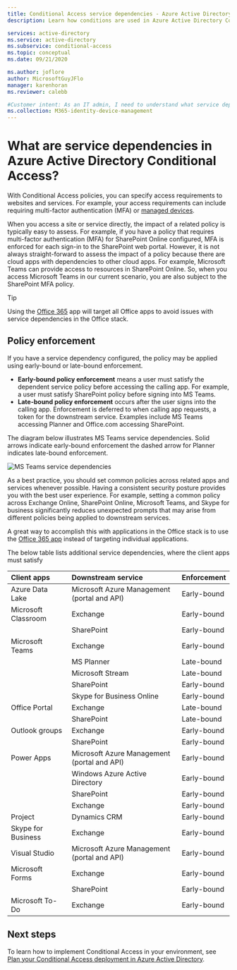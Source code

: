 ```yaml
---
title: Conditional Access service dependencies - Azure Active Directory 
description: Learn how conditions are used in Azure Active Directory Conditional Access to trigger a policy.

services: active-directory
ms.service: active-directory
ms.subservice: conditional-access
ms.topic: conceptual
ms.date: 09/21/2020

ms.author: joflore
author: MicrosoftGuyJFlo
manager: karenhoran
ms.reviewer: calebb

#Customer intent: As an IT admin, I need to understand what service dependencies are in Conditional Access so that I can assess how policies are applied
ms.collection: M365-identity-device-management
---
```

# What are service dependencies in Azure Active Directory Conditional Access? 

With Conditional Access policies, you can specify access requirements to websites and services. For example, your access requirements can include requiring multi-factor authentication (MFA) or [managed devices](require-managed-devices.md). 

When you access a site or service directly, the impact of a related policy is typically easy to assess. For example, if you have a policy that requires multi-factor authentication (MFA) for SharePoint Online configured, MFA is enforced for each sign-in to the SharePoint web portal. However, it is not always straight-forward to assess the impact of a policy because there are cloud apps with dependencies to other cloud apps. For example, Microsoft Teams can provide access to resources in SharePoint Online. So, when you access Microsoft Teams in our current scenario, you are also subject to the SharePoint MFA policy. 

> [!TIP]
> Using the [Office 365](concept-conditional-access-cloud-apps.md#office-365) app will target all Office apps to avoid issues with service dependencies in the Office stack.

## Policy enforcement 

If you have a service dependency configured, the policy may be applied using early-bound or late-bound enforcement. 

- **Early-bound policy enforcement** means a user must satisfy the dependent service policy before accessing the calling app. For example, a user must satisfy SharePoint policy before signing into MS Teams. 
- **Late-bound policy enforcement** occurs after the user signs into the calling app. Enforcement is deferred to when calling app requests, a token for the downstream service. Examples include MS Teams accessing Planner and Office.com accessing SharePoint. 

The diagram below illustrates MS Teams service dependencies. Solid arrows indicate early-bound enforcement the dashed arrow for Planner indicates late-bound enforcement. 

![MS Teams service dependencies](./media/service-dependencies/01.png)

As a best practice, you should set common policies across related apps and services whenever possible. Having a consistent security posture provides you with the best user experience. For example, setting a common policy across Exchange Online, SharePoint Online, Microsoft Teams, and Skype for business significantly reduces unexpected prompts that may arise from different policies being applied to downstream services. 

A great way to accomplish this with applications in the Office stack is to use the [Office 365 app](concept-conditional-access-cloud-apps.md#office-365) instead of targeting individual applications.

The below table lists additional service dependencies, where the client apps must satisfy  

| Client apps         | Downstream service                          | Enforcement |
| :--                 | :--                                         | ---         | 
| Azure Data Lake     | Microsoft Azure Management (portal and API) | Early-bound |
| Microsoft Classroom | Exchange                                    | Early-bound |
|                     | SharePoint                                  | Early-bound |
| Microsoft Teams     | Exchange                                    | Early-bound |
|                     | MS Planner                                  | Late-bound  |
|                     | Microsoft Stream                            | Late-bound  |
|                     | SharePoint                                  | Early-bound |
|                     | Skype for Business Online                   | Early-bound |
| Office Portal       | Exchange                                    | Late-bound  |
|                     | SharePoint                                  | Late-bound  |
| Outlook groups      | Exchange                                    | Early-bound |
|                     | SharePoint                                  | Early-bound |
| Power Apps           | Microsoft Azure Management (portal and API) | Early-bound |
|                     | Windows Azure Active Directory              | Early-bound |
|                     | SharePoint                                  | Early-bound |
|                     | Exchange                                    | Early-bound |
| Project             | Dynamics CRM                                | Early-bound |
| Skype for Business  | Exchange                                    | Early-bound |
| Visual Studio       | Microsoft Azure Management (portal and API) | Early-bound |
| Microsoft Forms     | Exchange                                    | Early-bound |
|                     | SharePoint                                  | Early-bound |
| Microsoft To-Do     | Exchange                                    | Early-bound |

## Next steps

To learn how to implement Conditional Access in your environment, see [Plan your Conditional Access deployment in Azure Active Directory](plan-conditional-access.md).
